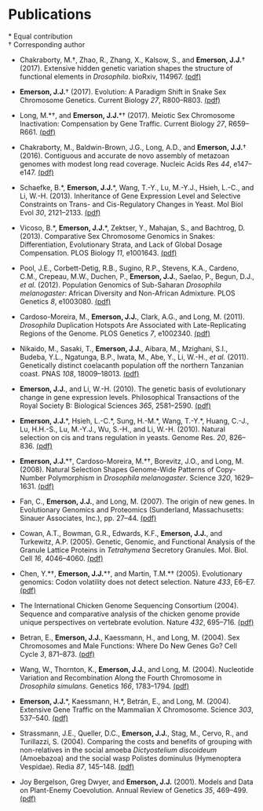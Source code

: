 # Publications

\* Equal contribution  
† Corresponding author

* Chakraborty, M.†, Zhao, R., Zhang, X., Kalsow, S., and **Emerson, J.J.**†
(2017). Extensive hidden genetic variation shapes the structure of
functional elements in *Drosophila*. bioRxiv, 114967. [(pdf)](documents/Chakraborty2017bioRxiv.pdf)

* **Emerson, J.J.**† (2017). Evolution: A Paradigm Shift in Snake Sex
Chromosome Genetics. Current Biology *27*, R800–R803. [(pdf)](documents/Emerson2017CurrBiol.pdf)

* Long, M.\*†, and **Emerson, J.J.**\*† (2017). Meiotic Sex Chromosome
Inactivation: Compensation by Gene Traffic. Current Biology *27*,
R659–R661. [(pdf)](documents/Long2017CurrBiol.pdf)

* Chakraborty, M., Baldwin-Brown, J.G., Long, A.D., and **Emerson, J.J.**†
(2016). Contiguous and accurate de novo assembly of metazoan genomes
with modest long read coverage. Nucleic Acids Res *44*, e147–e147. [(pdf)](documents/Chakraborty2016NucAcidsRes.pdf)

* Schaefke, B.\*, **Emerson, J.J.**\*, Wang, T.-Y., Lu, M.-Y.J., Hsieh, L.-C.,
and Li, W.-H. (2013). Inheritance of Gene Expression Level and Selective
Constraints on Trans- and Cis-Regulatory Changes in Yeast. Mol Biol Evol
*30*, 2121–2133. [(pdf)](documents/Schaefke2013MolBiolEvol.pdf)

* Vicoso, B.\*, **Emerson, J.J.**\*, Zektser, Y., Mahajan, S., and Bachtrog,
D. (2013). Comparative Sex Chromosome Genomics in Snakes:
Differentiation, Evolutionary Strata, and Lack of Global Dosage
Compensation. PLOS Biology *11*, e1001643. [(pdf)](documents/Vicoso2013PLoSBio.pdf)

* Pool, J.E., Corbett-Detig, R.B., Sugino, R.P., Stevens, K.A., Cardeno,
C.M., Crepeau, M.W., Duchen, P., **Emerson, J.J.**, Saelao, P., Begun,
D.J., *et al.* (2012). Population Genomics of Sub-Saharan *Drosophila
melanogaster*: African Diversity and Non-African Admixture. PLOS
Genetics *8*, e1003080. [(pdf)](documents/Pool2012PLoSGen.pdf)

* Cardoso-Moreira, M., **Emerson, J.J.**, Clark, A.G., and Long, M.
(2011). *Drosophila* Duplication Hotspots Are Associated with
Late-Replicating Regions of the Genome. PLOS Genetics *7*, e1002340. [(pdf)](documents/Cardoso-Moreira2011PLoSGen.pdf)

* Nikaido, M., Sasaki, T., **Emerson, J.J.**, Aibara, M., Mzighani, S.I.,
Budeba, Y.L., Ngatunga, B.P., Iwata, M., Abe, Y., Li, W.-H., *et al.*
(2011). Genetically distinct coelacanth population off the northern
Tanzanian coast. PNAS *108*, 18009–18013. [(pdf)](documents/Nikaido2011PNAS.pdf)

* **Emerson, J.J.**, and Li, W.-H. (2010). The genetic basis of
evolutionary change in gene expression levels. Philosophical
Transactions of the Royal Society B: Biological Sciences *365*,
2581–2590. [(pdf)](documents/Emerson2010PhilTransB.pdf)

* **Emerson, J.J.**\*, Hsieh, L.-C.\*, Sung, H.-M.\*, Wang, T.-Y.\*, Huang, C.-J.,
Lu, H.H.-S., Lu, M.-Y.J., Wu, S.-H., and Li, W.-H. (2010). Natural
selection on cis and trans regulation in yeasts. Genome Res. *20*,
826–836. [(pdf)](documents/Emerson2010GenRes.pdf)

* **Emerson, J.J.**\*†, Cardoso-Moreira, M.\*†, Borevitz, J.O., and Long, M.
(2008). Natural Selection Shapes Genome-Wide Patterns of Copy-Number
Polymorphism in *Drosophila melanogaster*. Science *320*, 1629–1631. [(pdf)](documents/Emerson2008Science.pdf)

* Fan, C., **Emerson, J.J.**, and Long, M. (2007). The origin of new
genes. In Evolutionary Genomics and Proteomics (Sunderland,
Massachusetts: Sinauer Associates, Inc.), pp. 27–44. [(pdf)](documents/Fan2007EvGenProt.pdf)

* Cowan, A.T., Bowman, G.R., Edwards, K.F., **Emerson, J.J.**, and
Turkewitz, A.P. (2005). Genetic, Genomic, and Functional Analysis of the
Granule Lattice Proteins in *Tetrahymena* Secretory Granules. Mol. Biol.
Cell *16*, 4046–4060. [(pdf)](documents/Cowan2005MolBiolCell.pdf)

* Chen, Y.\*†, **Emerson, J.J.**\*†, and Martin, T.M.\*† (2005). Evolutionary
genomics: Codon volatility does not detect selection. Nature *433*,
E6–E7. [(pdf)](documents/Chen2005Nature.pdf)

* The International Chicken Genome Sequencing Consortium (2004). Sequence
and comparative analysis of the chicken genome provide unique
perspectives on vertebrate evolution. Nature *432*, 695–716. [(pdf)](documents/Hillier2004Nature.pdf)

* Betran, E., **Emerson, J.J.**, Kaessmann, H., and Long, M. (2004). Sex
Chromosomes and Male Functions: Where Do New Genes Go? Cell Cycle *3*,
871–873. [(pdf)](documents/Betran2004CellCycle.pdf)

* Wang, W., Thornton, K., **Emerson, J.J.**, and Long, M. (2004).
Nucleotide Variation and Recombination Along the Fourth Chromosome in
*Drosophila simulans*. Genetics *166*, 1783–1794. [(pdf)](documents/Wang2004Genetics.pdf)

* **Emerson, J.J.**\*, Kaessmann, H.\*, Betrán, E., and Long, M. (2004).
Extensive Gene Traffic on the Mammalian X Chromosome. Science *303*,
537–540. [(pdf)](documents/Emerson2004Science.pdf)

* Strassmann, J.E., Queller, D.C., **Emerson, J.J.**, Stag, M., Cervo, R.,
and Turillazzi, S. (2004). Comparing the costs and benefits of grouping
with non-relatives in the social amoeba *Dictyostelium discoideum*
(Amoebazoa) and the social wasp Polistes dominulus (Hymenoptera
Vespidae). Redia *87*, 145–148. [(pdf)](documents/Strassmann2004Redia.pdf)

* Joy Bergelson, Greg Dwyer, and **Emerson, J.J.** (2001). Models and Data
on Plant-Enemy Coevolution. Annual Review of Genetics *35*, 469–499. [(pdf)](documents/Bergelson2001AnnRevGenet.pdf)

